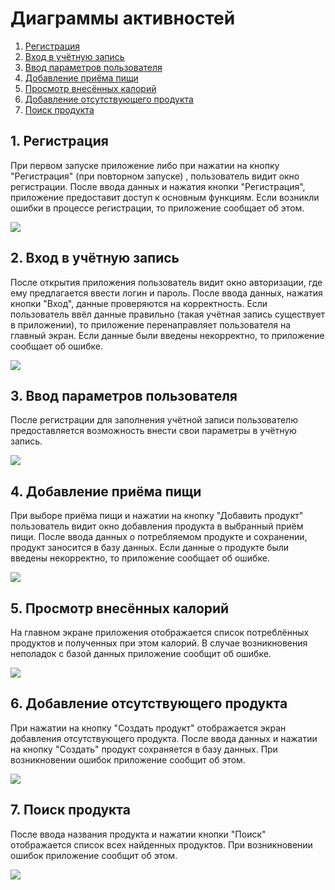 # Диаграммы активностей

1. [Регистрация](#1)
2. [Вход в учётную запись](#2)
3. [Ввод параметров пользователя](#3)
4. [Добавление приёма пищи](#4)
5. [Просмотр внесённых калорий](#5)
6. [Добавление отсутствующего продукта](#6)
7. [Поиск продукта](#7)

## 1. Регистрация<a name="1"></a>

При первом запуске приложение либо при нажатии на кнопку "Регистрация" (при повторном запуске) , пользователь видит окно регистрации. После ввода данных и нажатия кнопки "Регистрация", приложение предоставит доступ к основным функциям. Если возникли ошибки в процессе регистрации, то приложение сообщает об этом.

![](https://github.com/Khrifon/TRTPO_Project/blob/master/Documents/Diagrams/Activity/%D0%A0%D0%B5%D0%B3%D0%B8%D1%81%D1%82%D1%80%D0%B0%D1%86%D0%B8%D1%8F.jpg)

## 2. Вход в учётную запись<a name="2"></a>

После открытия приложения пользователь видит окно авторизации, где ему предлагается ввести логин и пароль. После ввода данных, нажатия кнопки "Вход", данные проверяются на корректность. Если пользователь ввёл данные правильно (такая учётная запись существует в приложении), то приложение перенаправляет пользователя на главный экран. Если данные были введены некорректно, то приложение сообщает об ошибке.

![](https://github.com/Khrifon/TRTPO_Project/blob/master/Documents/Diagrams/Activity/%D0%92%D1%85%D0%BE%D0%B4%20%D0%B2%20%D0%BF%D1%80%D0%B8%D0%BB%D0%BE%D0%B6%D0%B5%D0%BD%D0%B8%D0%B5.jpg)

## 3. Ввод параметров пользователя<a name="3"></a>

После регистрации для заполнения учётной записи пользователю предоставляется возможность внести свои параметры в учётную запись.

![](https://github.com/Khrifon/TRTPO_Project/blob/master/Documents/Diagrams/Activity/%D0%92%D0%B2%D0%BE%D0%B4%20%D0%B4%D0%B0%D0%BD%D0%BD%D1%8B%D1%85.jpg)

## 4. Добавление приёма пищи<a name="4"></a>

При выборе приёма пищи и нажатии на кнопку "Добавить продукт" пользователь видит окно добавления продукта в выбранный приём пищи. После ввода данных о потребляемом продукте и сохранении, продукт заносится в базу данных. Если данные о продукте были введены некорректно, то приложение сообщает об ошибке.

![](https://github.com/Khrifon/TRTPO_Project/blob/master/Documents/Diagrams/Activity/%D0%94%D0%BE%D0%B1%D0%B0%D0%B2%D0%BB%D0%B5%D0%BD%D0%B8%D0%B5%20%D0%BF%D0%BE%D1%82%D1%80%D0%B5%D0%B1%D0%BB%D1%91%D0%BD%D0%BD%D0%BE%D0%B3%D0%BE%20%D0%BF%D1%80%D0%BE%D0%B4%D1%83%D0%BA%D1%82%D0%B0.jpg)

## 5. Просмотр внесённых калорий<a name="5"></a>

На главном экране приложения отображается список потреблённых продуктов и полученных при этом калорий. В случае возникновения неполадок с базой данных приложение сообщит об ошибке.

![](https://github.com/Khrifon/TRTPO_Project/blob/master/Documents/Diagrams/Activity/%D0%9F%D1%80%D0%B8%D1%91%D0%BC%20%D0%BF%D0%B8%D1%89%D0%B8.jpg)

## 6. Добавление отсутствующего продукта<a name="6"></a>

При нажатии на кнопку "Создать продукт" отображается экран добавления отсутствующего продукта. После ввода данных и нажатии на кнопку "Создать" продукт сохраняется в базу данных. При возникновении ошибок приложение сообщит об этом.

![](https://github.com/Khrifon/TRTPO_Project/blob/master/Documents/Diagrams/Activity/%D0%94%D0%BE%D0%B1%D0%B0%D0%B2%D0%BB%D0%B5%D0%BD%D0%B8%D0%B5%20%D0%BE%D1%82%D1%81%D1%83%D1%82%D1%81%D1%82%D0%B2%D1%83%D1%8E%D1%89%D0%B5%D0%B3%D0%BE%20%D0%BF%D1%80%D0%BE%D0%B4%D1%83%D0%BA%D1%82%D0%B0.jpg)

## 7. Поиск продукта<a name="7"></a>

После ввода названия продукта и нажатии кнопки "Поиск" отображается список всех найденных продуктов. При возникновении ошибок приложение сообщит об этом.

![](https://github.com/Khrifon/TRTPO_Project/blob/master/Documents/Diagrams/Activity/%D0%9F%D0%BE%D0%B8%D1%81%D0%BA%20%D0%BF%D1%80%D0%BE%D0%B4%D1%83%D0%BA%D1%82%D0%B0.jpg)

